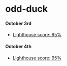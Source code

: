 # odd-duck

#### October 3rd

- [Lighthouse score: 95%](./lighthouse0310.png)

#### October 4th

- [Lighthouse score: 95%](lighthouse0410.png)
